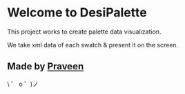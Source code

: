 # Welcome to DesiPalette

This project works to create palette data visualization.

We take xml data of each swatch & present it on the screen.


## Made by [Praveen](https://www.instagram.com/imp8lite/)

\ ゜ o ゜)ノ
